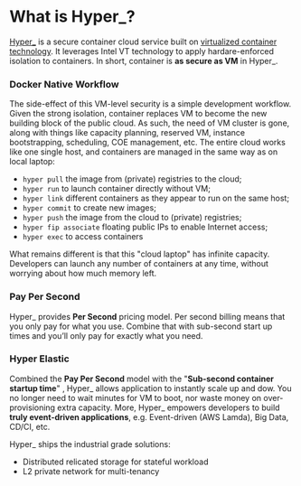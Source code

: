 # What is Hyper_?

[Hyper_](https://hyper.sh) is a secure container cloud service built on [virtualized container technology](https://github.com/hyperhq/hyperd). It leverages Intel VT technology to apply hardare-enforced isolation to containers. In short, container is **as secure as VM** in Hyper_.

### Docker Native Workflow
The side-effect of this VM-level security is a simple development workflow. Given the strong isolation, container replaces VM to become the new building block of the public cloud. As such, the need of VM cluster is gone, along with things like capacity planning, reserved VM, instance bootstrapping, scheduling, COE management, etc. The entire cloud works like one single host, and containers are managed in the same way as on local laptop:

- `hyper pull` the image from (private) registries to the cloud;
- `hyper run` to launch container directly without VM;
- `hyper link` different containers as they appear to run on the same host;
- `hyper commit` to create new images;
- `hyper push` the image from the cloud to (private) registries;
- `hyper fip associate` floating public IPs to enable Internet access;
- `hyper exec` to access containers

What remains different is that this "cloud laptop" has infinite capacity. Developers can launch any number of containers at any time, without worrying about how much memory left.

### Pay Per Second
Hyper_ provides **Per Second** pricing model. Per second billing means that you only pay for what you use. Combine that with sub-second start up times and you’ll only pay for exactly what you need.

### Hyper Elastic
Combined the **Pay Per Second** model with the "**Sub-second container startup time**" , Hyper_ allows application to instantly scale up and dow. You no longer need to wait minutes for VM to boot, nor waste money on over-provisioning extra capacity. More, Hyper_ empowers developers to build **truly event-driven applications**, e.g. Event-driven (AWS Lamda), Big Data, CD/CI, etc.


 
Hyper_ ships the industrial grade solutions:
- Distributed relicated storage for stateful workload
- L2 private network for multi-tenancy
